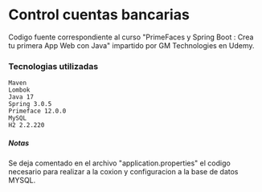 # Control cuentas bancarias

Codigo fuente correspondiente al curso "PrimeFaces y Spring Boot : Crea tu primera App Web con Java" impartido por GM Technologies en Udemy.

### Tecnologias utilizadas

    Maven
    Lombok
    Java 17
    Spring 3.0.5
    Primeface 12.0.0
    MySQL
    H2 2.2.220

##### Notas

Se deja comentado en el archivo "application.properties" el codigo necesario para realizar a la coxion y configuracion a la base de datos MYSQL.
